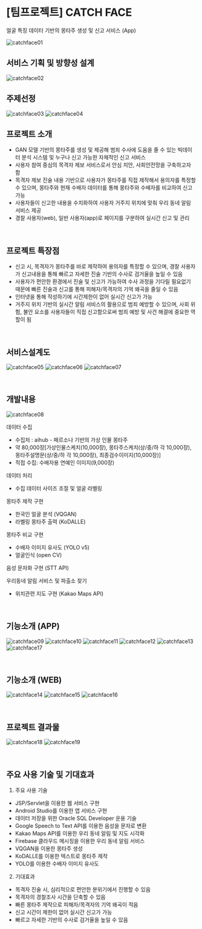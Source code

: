 # [팀프로젝트] CATCH FACE
얼굴 특징 데이터 기반의 몽타주 생성 및 신고 서비스 (App)
<br>

![catchface01](./img/catchface_01.jpg)
<br>
## 서비스 기획 및 방향성 설계
![catchface02](./img/catchface_02.jpg)
<br>
## 주제선정
![catchface03](./img/catchface_03_주제선정01.jpg)
![catchface04](./img/catchface_04_주제선정02.jpg)
<br>
## 프로젝트 소개
- GAN 모델 기반의 몽타주를 생성 및 제공해 범죄 수사에 도움을 줄 수 있는 빅데이터 분석 시스템 및 누구나 신고 가능한 자체적인 신고 서비스
- 사용자 참여 중심의 목격자 제보 서비스로서 안심 치안, 사회안전망을 구축하고자 함
- 목격자 제보 진술 내용 기반으로 사용자가 몽타주를 직접 제작해서 용의자를 특정할 수 있으며, 몽타주와 현재 수배자 데이터를 통해 몽타주와 수배자를 비교하여 신고 가능
- 사용자들이 신고한 내용을 수치화하여 사용자 거주지 위치에 맞춰 우리 동네 알림 서비스 제공
- 경찰 사용자(web), 일반 사용자(app)로 페이지를 구분하여 실시간 신고 및 관리

<br>

## 프로젝트 특장점
- 신고 시, 목격자가 몽타주를 바로 제작하여 용의자를 특정할 수 있으며, 경찰 사용자가 신고내용을 통해 빠르고 자세한 진술 기반의 수사로 검거율을 높일 수 있음
- 사용자가 편안한 환경에서 진술 및 신고가 가능하여 수사 과정을 기다릴 필요없기 때문에 빠른 진술과 신고를 통해 피해자/목격자의 기억 왜곡을 줄일 수 있음
- 인터넷을 통해 작성하기에 시간제한이 없어 실시간 신고가 가능
- 거주지 위치 기반의 실시간 알림 서비스의 활용으로 범죄 예방할 수 있으며, 사회 위험, 불안 요소를 사용자들이 직접 신고함으로써 범죄 예방 및 사건 해결에 중요한 역할이 됨

<br>

## 서비스설계도
![catchface05](./img/catchface_05.jpg)
![catchface06](./img/catchface_06_app.jpg)
![catchface07](./img/catchface_07_web.jpg)

<br>

## 개발내용
![catchface08](./img/catchface_08_개발내용.jpg)

데이터 수집 
 - 수집처 : aihub - 페르소나 기반의 가상 인물 몽타주
 - 약 80,000장[가상인물스케치(10,000장), 몽타주스케치(상/중/하 각 10,000장), 
 몽타주설명문(상/중/하 각 10,000장), 최종검수이미지(10,000장)]
 - 직접 수집: 수배자용 연예인 이미지(9,000장) 
 
데이터 처리
 - 수집 데이터 사이즈 조절 및 얼굴 라벨링
 
몽타주 제작 구현
 - 한국인 얼굴 분석 (VQGAN)
 - 라벨링 몽타주 출력 (KoDALLE)
 
몽타주 비교 구현
 - 수배자 이미지 유사도 (YOLO v5)
 - 얼굴인식 (open CV)
 
음성 문자화 구현 (STT API)

우리동네 알림 서비스 및 파출소 찾기
 - 위치관련 지도 구현 (Kakao Maps API)
 
<br>

## 기능소개 (APP)
![catchface09](./img/catchface_09.jpg)
![catchface10](./img/catchface_10.jpg)
![catchface11](./img/catchface_11.jpg)
![catchface12](./img/catchface_12.jpg)
![catchface13](./img/catchface_13.jpg)
![catchface17](./img/catchface_17.jpg)

<br>

## 기능소개 (WEB)
![catchface14](./img/catchface_14.jpg)
![catchface15](./img/catchface_15.jpg)
![catchface16](./img/catchface_16.jpg)

<br>

## 프로젝트 결과물
![catchface18](./img/catchface_18.jpg)
![catchface19](./img/catchface_19.jpg)

<br>

## 주요 사용 기술 및 기대효과
1. 주요 사용 기술
 - JSP/Servlet을 이용한 웹 서비스 구현
 - Android Studio를 이용한 앱 서비스 구현
 - 데이터 저장을 위한 Oracle SQL Developer 운용 기술
 - Google Speech to Text API를 이용한 음성을 문자로 변환
 - Kakao Maps API를 이용한 우리 동네 알림 및 지도 시각화
 - Firebase 클라우드 메시징을 이용한 우리 동네 알림 서비스
 - VQGAN을 이용한 몽타주 생성
 - KoDALLE를 이용한 텍스트로 몽타주 제작
 - YOLO를 이용한 수배자 이미지 유사도

2. 기대효과
 - 목격자 진술 시, 심리적으로 편안한 분위기에서 진행할 수 있음
 - 목격자의 경찰조사 시간을 단축할 수 있음
 - 빠른 몽타주 제작으로 피해자/목격자의 기억 왜곡이 적음
 - 신고 시간이 제한이 없어 실시간 신고가 가능
 - 빠르고 자세한 기반의 수사로 검거율을 높일 수 있음
  

